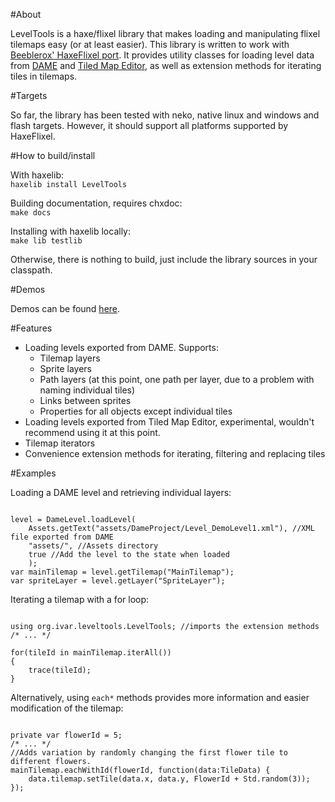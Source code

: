#About  

LevelTools is a haxe/flixel library that makes loading and manipulating flixel tilemaps easy (or at least easier). This library is written to work with [Beeblerox' HaxeFlixel port](https://github.com/Beeblerox/HaxeFlixel). It provides utility classes for loading level data from [DAME](http://dambots.com/dame-editor/) and [Tiled Map Editor](http://www.mapeditor.org/), as well as extension methods for iterating tiles in tilemaps.

#Targets  

So far, the library has been tested with neko, native linux and windows and flash targets. However, it should support all platforms supported by HaxeFlixel.  

#How to build/install  

With haxelib:  
`haxelib install LevelTools`  

Building documentation, requires chxdoc:  
`make docs`  

Installing with haxelib locally:  
`make lib testlib`  

Otherwise, there is nothing to build, just include the library sources in your classpath.  

#Demos  

Demos can be found [here](https://github.com/migimunz/LevelToolsDemos).

#Features  

* Loading levels exported from DAME. Supports:
    * Tilemap layers  
    * Sprite layers  
    * Path layers (at this point, one path per layer, due to a problem with naming individual tiles)  
    * Links between sprites  
    * Properties for all objects except individual tiles  
* Loading levels exported from Tiled Map Editor, experimental, wouldn't recommend using it at this point.  
* Tilemap iterators  
* Convenience extension methods for iterating, filtering and replacing tiles  

#Examples  

Loading a DAME level and retrieving individual layers:  
<pre><code>
level = DameLevel.loadLevel(
	Assets.getText("assets/DameProject/Level_DemoLevel1.xml"), //XML file exported from DAME
	"assets/", //Assets directory
	true //Add the level to the state when loaded
	);
var mainTilemap = level.getTilemap("MainTilemap");
var spriteLayer = level.getLayer("SpriteLayer");
</code></pre>  

Iterating a tilemap with a for loop:  
<pre><code>
using org.ivar.leveltools.LevelTools; //imports the extension methods
/* ... */

for(tileId in mainTilemap.iterAll())
{
	trace(tileId);
}
</code></pre>  

Alternatively, using `each*` methods provides more information and easier modification of the tilemap:  
<pre><code>
private var flowerId = 5;
/* ... */
//Adds variation by randomly changing the first flower tile to different flowers.
mainTilemap.eachWithId(flowerId, function(data:TileData) {
	data.tilemap.setTile(data.x, data.y, FlowerId + Std.random(3));
});
</code></pre>  
